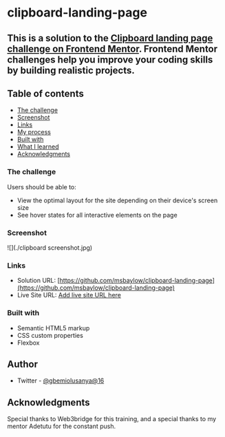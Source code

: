 # clipboard-landing-page
 ## This is a solution to the [Clipboard landing page challenge on Frontend Mentor](https://www.frontendmentor.io/challenges/clipboard-landing-page-5cc9bccd6c4c91111378ecb9). Frontend Mentor challenges help you improve your coding skills by building realistic projects. 

## Table of contents

  - [The challenge](#challenge)
  - [Screenshot](#screenshot) 
  - [Links](#links)
  - [My process](#my-process)
  - [Built with](#built-with)
  - [What I learned](#what-i-learned)
  - [Acknowledgments](#acknowledgments)


### The challenge

Users should be able to:

- View the optimal layout for the site depending on their device's screen size
- See hover states for all interactive elements on the page

### Screenshot

![](./clipboard screenshot.jpg)


### Links

- Solution URL: [https://github.com/msbaylow/clipboard-landing-page](https://github.com/msbaylow/clipboard-landing-page)
- Live Site URL: [Add live site URL here](https://your-live-site-url.com)

### Built with

- Semantic HTML5 markup
- CSS custom properties
- Flexbox


## Author

- Twitter - [@gbemiolusanya@16](https://www.twitter.com/gbemiolusanya@16)


## Acknowledgments

Special thanks to Web3bridge for this training, and a special thanks to my mentor Adetutu for the constant push.
